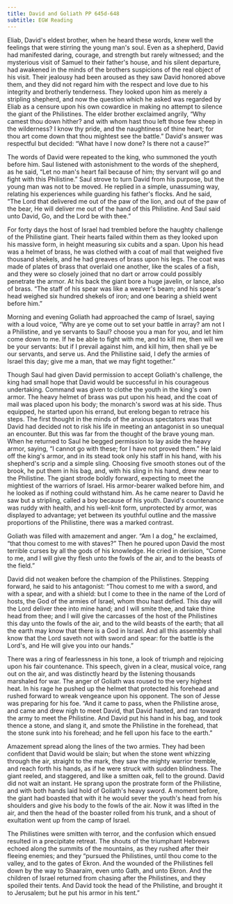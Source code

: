 ```yaml
---
title: David and Goliath PP 645d-648
subtitle: EGW Reading
---
```


Eliab, David's eldest brother, when he heard these words, knew well the feelings that were stirring the young man's soul. Even as a shepherd, David had manifested daring, courage, and strength but rarely witnessed; and the mysterious visit of Samuel to their father's house, and his silent departure, had awakened in the minds of the brothers suspicions of the real object of his visit. Their jealousy had been aroused as they saw David honored above them, and they did not regard him with the respect and love due to his integrity and brotherly tenderness. They looked upon him as merely a stripling shepherd, and now the question which he asked was regarded by Eliab as a censure upon his own cowardice in making no attempt to silence the giant of the Philistines. The elder brother exclaimed angrily, “Why camest thou down hither? and with whom hast thou left those few sheep in the wilderness? I know thy pride, and the naughtiness of thine heart; for thou art come down that thou mightest see the battle.” David's answer was respectful but decided: “What have I now done? Is there not a cause?”

The words of David were repeated to the king, who summoned the youth before him. Saul listened with astonishment to the words of the shepherd, as he said, “Let no man's heart fail because of him; thy servant will go and fight with this Philistine.” Saul strove to turn David from his purpose, but the young man was not to be moved. He replied in a simple, unassuming way, relating his experiences while guarding his father's flocks. And he said, “The Lord that delivered me out of the paw of the lion, and out of the paw of the bear, He will deliver me out of the hand of this Philistine. And Saul said unto David, Go, and the Lord be with thee.”

For forty days the host of Israel had trembled before the haughty challenge of the Philistine giant. Their hearts failed within them as they looked upon his massive form, in height measuring six cubits and a span. Upon his head was a helmet of brass, he was clothed with a coat of mail that weighed five thousand shekels, and he had greaves of brass upon his legs. The coat was made of plates of brass that overlaid one another, like the scales of a fish, and they were so closely joined that no dart or arrow could possibly penetrate the armor. At his back the giant bore a huge javelin, or lance, also of brass. “The staff of his spear was like a weaver's beam; and his spear's head weighed six hundred shekels of iron; and one bearing a shield went before him.”

Morning and evening Goliath had approached the camp of Israel, saying with a loud voice, “Why are ye come out to set your battle in array? am not I a Philistine, and ye servants to Saul? choose you a man for you, and let him come down to me. If he be able to fight with me, and to kill me, then will we be your servants: but if I prevail against him, and kill him, then shall ye be our servants, and serve us. And the Philistine said, I defy the armies of Israel this day; give me a man, that we may fight together.”

Though Saul had given David permission to accept Goliath's challenge, the king had small hope that David would be successful in his courageous undertaking. Command was given to clothe the youth in the king's own armor. The heavy helmet of brass was put upon his head, and the coat of mail was placed upon his body; the monarch's sword was at his side. Thus equipped, he started upon his errand, but erelong began to retrace his steps. The first thought in the minds of the anxious spectators was that David had decided not to risk his life in meeting an antagonist in so unequal an encounter. But this was far from the thought of the brave young man. When he returned to Saul he begged permission to lay aside the heavy armor, saying, “I cannot go with these; for I have not proved them.” He laid off the king's armor, and in its stead took only his staff in his hand, with his shepherd's scrip and a simple sling. Choosing five smooth stones out of the brook, he put them in his bag, and, with his sling in his hand, drew near to the Philistine. The giant strode boldly forward, expecting to meet the mightiest of the warriors of Israel. His armor-bearer walked before him, and he looked as if nothing could withstand him. As he came nearer to David he saw but a stripling, called a boy because of his youth. David's countenance was ruddy with health, and his well-knit form, unprotected by armor, was displayed to advantage; yet between its youthful outline and the massive proportions of the Philistine, there was a marked contrast.

Goliath was filled with amazement and anger. “Am I a dog,” he exclaimed, “that thou comest to me with staves?” Then he poured upon David the most terrible curses by all the gods of his knowledge. He cried in derision, “Come to me, and I will give thy flesh unto the fowls of the air, and to the beasts of the field.”

David did not weaken before the champion of the Philistines. Stepping forward, he said to his antagonist: “Thou comest to me with a sword, and with a spear, and with a shield: but I come to thee in the name of the Lord of hosts, the God of the armies of Israel, whom thou hast defied. This day will the Lord deliver thee into mine hand; and I will smite thee, and take thine head from thee; and I will give the carcasses of the host of the Philistines this day unto the fowls of the air, and to the wild beasts of the earth; that all the earth may know that there is a God in Israel. And all this assembly shall know that the Lord saveth not with sword and spear: for the battle is the Lord's, and He will give you into our hands.”

There was a ring of fearlessness in his tone, a look of triumph and rejoicing upon his fair countenance. This speech, given in a clear, musical voice, rang out on the air, and was distinctly heard by the listening thousands marshaled for war. The anger of Goliath was roused to the very highest heat. In his rage he pushed up the helmet that protected his forehead and rushed forward to wreak vengeance upon his opponent. The son of Jesse was preparing for his foe. “And it came to pass, when the Philistine arose, and came and drew nigh to meet David, that David hasted, and ran toward the army to meet the Philistine. And David put his hand in his bag, and took thence a stone, and slang it, and smote the Philistine in the forehead, that the stone sunk into his forehead; and he fell upon his face to the earth.”

Amazement spread along the lines of the two armies. They had been confident that David would be slain; but when the stone went whizzing through the air, straight to the mark, they saw the mighty warrior tremble, and reach forth his hands, as if he were struck with sudden blindness. The giant reeled, and staggered, and like a smitten oak, fell to the ground. David did not wait an instant. He sprang upon the prostrate form of the Philistine, and with both hands laid hold of Goliath's heavy sword. A moment before, the giant had boasted that with it he would sever the youth's head from his shoulders and give his body to the fowls of the air. Now it was lifted in the air, and then the head of the boaster rolled from his trunk, and a shout of exultation went up from the camp of Israel.

The Philistines were smitten with terror, and the confusion which ensued resulted in a precipitate retreat. The shouts of the triumphant Hebrews echoed along the summits of the mountains, as they rushed after their fleeing enemies; and they “pursued the Philistines, until thou come to the valley, and to the gates of Ekron. And the wounded of the Philistines fell down by the way to Shaaraim, even unto Gath, and unto Ekron. And the children of Israel returned from chasing after the Philistines, and they spoiled their tents. And David took the head of the Philistine, and brought it to Jerusalem; but he put his armor in his tent.”